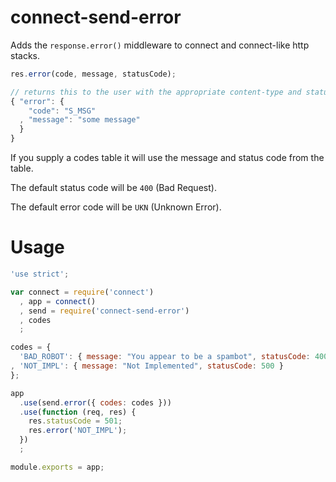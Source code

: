 connect-send-error
=================

Adds the `response.error()` middleware to connect and connect-like http stacks.

```javascript
res.error(code, message, statusCode);

// returns this to the user with the appropriate content-type and status code
{ "error": {
    "code": "S_MSG"
  , "message": "some message"
  }
}
```

If you supply a codes table it will use the message and status code from the table.

The default status code will be `400` (Bad Request).

The default error code will be `UKN` (Unknown Error).

Usage
=====

```javascript
'use strict';

var connect = require('connect')
  , app = connect()
  , send = require('connect-send-error')
  , codes
  ;

codes = {
  'BAD_ROBOT': { message: "You appear to be a spambot", statusCode: 400 }
, 'NOT_IMPL': { message: "Not Implemented", statusCode: 500 }
};

app
  .use(send.error({ codes: codes }))
  .use(function (req, res) {
    res.statusCode = 501;
    res.error('NOT_IMPL');
  })
  ;

module.exports = app;
```
